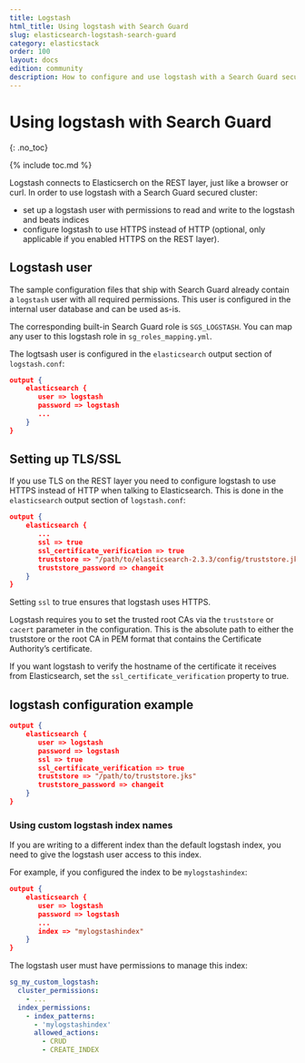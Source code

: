 ```yaml
---
title: Logstash
html_title: Using logstash with Search Guard
slug: elasticsearch-logstash-search-guard
category: elasticstack
order: 100
layout: docs
edition: community
description: How to configure and use logstash with a Search Guard secured cluster.
---
```

<!---
Copyright 2019 floragunn GmbH
-->

# Using logstash with Search Guard
{: .no_toc}

{% include toc.md %}

Logstash connects to Elasticserch on the REST layer, just like a browser or curl. In order to use logstash with a Search Guard secured cluster:

* set up a logstash user with permissions to read and write to the logstash and beats indices
* configure logstash to use HTTPS instead of HTTP (optional, only applicable if you enabled HTTPS on the REST layer).

## Logstash user

The sample configuration files that ship with Search Guard already contain a `logstash` user with all required permissions. This user is configured in the internal user database and can be used as-is.

The corresponding built-in Search Guard role is `SGS_LOGSTASH`. You can map any user to this logstash role in `sg_roles_mapping.yml`.


The logtsash user is configured in the `elasticsearch` output section of `logstash.conf`:

```json
output {
    elasticsearch {
       user => logstash
       password => logstash
       ...
    }
}
```

## Setting up TLS/SSL

If you use TLS on the REST layer you need to configure logstash to use HTTPS instead of HTTP when talking to Elasticsearch. This is done in the `elasticsearch` output section of `logstash.conf`:

```json
output {
    elasticsearch {
       ...
       ssl => true
       ssl_certificate_verification => true
       truststore => "/path/to/elasticsearch-2.3.3/config/truststore.jks"
       truststore_password => changeit
    }
}
```

Setting `ssl` to true ensures that logstash uses HTTPS.

Logstash requires you to set the trusted root CAs via the `truststore` or `cacert` parameter in the configuration. This is the absolute path to either the truststore or the root CA in PEM format that contains the Certificate Authority’s certificate.

If you want logstash to verify the hostname of the certificate it receives from Elasticsearch, set the `ssl_certificate_verification` property to true. 

## logstash configuration example


```json
output {
    elasticsearch {
       user => logstash
       password => logstash
       ssl => true
       ssl_certificate_verification => true
       truststore => "/path/to/truststore.jks"
       truststore_password => changeit
    }
}
```

### Using custom logstash index names

If you are writing to a different index than the default logstash index, you need to give the logstash user access to this index.

For example, if you configured the index to be `mylogstashindex`: 

```json
output {
    elasticsearch {
       user => logstash
       password => logstash
       ...
       index => "mylogstashindex"
    }
}
```

The logstash user must have permissions to manage this index:

```yaml
sg_my_custom_logstash:
  cluster_permissions:
    - ...
  index_permissions:
    - index_patterns:
      - 'mylogstashindex'
      allowed_actions:
        - CRUD
        - CREATE_INDEX
```

